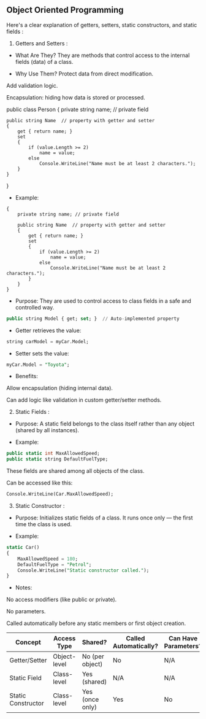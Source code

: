 ﻿

## Object Oriented Programming 

Here's a clear explanation of getters, setters, static constructors, and static fields :

 1. Getters and Setters : 

- What Are They?
They are methods that control access to the internal fields (data) of a class.

- Why Use Them?
Protect data from direct modification.

Add validation logic.

Encapsulation: hiding how data is stored or processed.


public class Person
{
    private string name; // private field

    public string Name  // property with getter and setter
    {
        get { return name; }
        set 
        { 
            if (value.Length >= 2)
                name = value;
            else
                Console.WriteLine("Name must be at least 2 characters.");
        }
    }
}

- Example:
``` public class Person
{
    private string name; // private field

    public string Name  // property with getter and setter
    {
        get { return name; }
        set 
        { 
            if (value.Length >= 2)
                name = value;
            else
                Console.WriteLine("Name must be at least 2 characters.");
        }
    }
}

```

	
- Purpose:
They are used to control access to class fields in a safe and controlled way.

```sql
public string Model { get; set; }  // Auto-implemented property
```

- Getter retrieves the value:

```sql
string carModel = myCar.Model;
```

- Setter sets the value:

```sql
myCar.Model = "Toyota";
```

- Benefits:

Allow encapsulation (hiding internal data).

Can add logic like validation in custom getter/setter methods.

2. Static Fields :

- Purpose:
A static field belongs to the class itself rather than any object (shared by all instances).

- Example:
```sql
public static int MaxAllowedSpeed;
public static string DefaultFuelType;
```
These fields are shared among all objects of the class.

Can be accessed like this:
```sql
Console.WriteLine(Car.MaxAllowedSpeed);
```

3. Static Constructor : 

- Purpose:
Initializes static fields of a class. It runs once only — the first time the class is used.

- Example:
```sql
static Car()
{
    MaxAllowedSpeed = 180;
    DefaultFuelType = "Petrol";
    Console.WriteLine("Static constructor called.");
}
```

- Notes:

No access modifiers (like public or private).

No parameters.

Called automatically before any static members or first object creation.


| Concept            | Access Type  | Shared?         | Called Automatically? | Can Have Parameters? |
| ------------------ | ------------ | --------------- | --------------------- | -------------------- |
| Getter/Setter      | Object-level | No (per object) | No                    | N/A                  |
| Static Field       | Class-level  | Yes (shared)    | N/A                   | N/A                  |
| Static Constructor | Class-level  | Yes (once only) |  Yes                  |  No                  |



